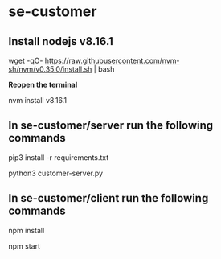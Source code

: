 # se-customer

## Install nodejs **v8.16.1**

wget -qO- https://raw.githubusercontent.com/nvm-sh/nvm/v0.35.0/install.sh | bash

**Reopen the terminal**

nvm install v8.16.1

## In se-customer/server run the following commands

pip3 install -r requirements.txt

python3 customer-server.py

## In se-customer/client run the following commands

npm install

npm start
